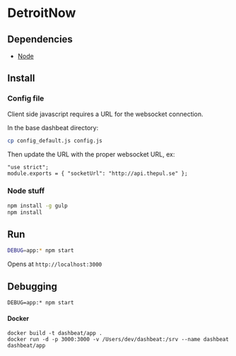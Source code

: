 # DetroitNow

## Dependencies
* [Node](http://nodejs.org)

## Install

### Config file

Client side javascript requires a URL for the websocket connection.

In the base dashbeat directory:

```bash
cp config_default.js config.js
```

Then update the URL with the proper websocket URL, ex:

```node
"use strict";
module.exports = { "socketUrl": "http://api.thepul.se" };
```

### Node stuff

```bash
npm install -g gulp
npm install
```

## Run

```bash
DEBUG=app:* npm start
```

Opens at `http://localhost:3000`

## Debugging

```
DEBUG=app:* npm start
```

#### Docker

```
docker build -t dashbeat/app .
docker run -d -p 3000:3000 -v /Users/dev/dashbeat:/srv --name dashbeat dashbeat/app
```
